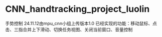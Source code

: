 # CNN_handtracking_project_luolin
手势控制
24.11.12由mpu_cnn小组上传版本1.0
已经实现的功能：移动鼠标、点击、三指合并上下滑动、切换任务视图、关闭当前窗口、音量控制
